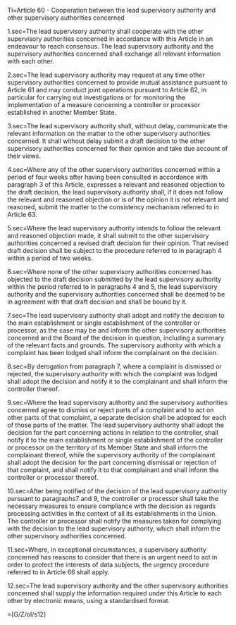 Ti=Article 60 - Cooperation between the lead supervisory authority and other supervisory authorities concerned

1.sec=The lead supervisory authority shall cooperate with the other supervisory authorities concerned in accordance with this Article in an endeavour to reach consensus. The lead supervisory authority and the supervisory authorities concerned shall exchange all relevant information with each other.

2.sec=The lead supervisory authority may request at any time other supervisory authorities concerned to provide mutual assistance pursuant to Article 61 and may conduct joint operations pursuant to Article 62, in particular for carrying out investigations or for monitoring the implementation of a measure concerning a controller or processor established in another Member State.

3.sec=The lead supervisory authority shall, without delay, communicate the relevant information on the matter to the other supervisory authorities concerned. It shall without delay submit a draft decision to the other supervisory authorities concerned for their opinion and take due account of their views.

4.sec=Where any of the other supervisory authorities concerned within a period of four weeks after having been consulted in accordance with paragraph 3 of this Article, expresses a relevant and reasoned objection to the draft decision, the lead supervisory authority shall, if it does not follow the relevant and reasoned objection or is of the opinion it is not relevant and reasoned, submit the matter to the consistency mechanism referred to in Article 63.

5.sec=Where the lead supervisory authority intends to follow the relevant and reasoned objection made, it shall submit to the other supervisory authorities concerned a revised draft decision for their opinion. That revised draft decision shall be subject to the procedure referred to in paragraph 4 within a period of two weeks.

6.sec=Where none of the other supervisory authorities concerned has objected to the draft decision submitted by the lead supervisory authority within the period referred to in paragraphs 4 and 5, the lead supervisory authority and the supervisory authorities concerned shall be deemed to be in agreement with that draft decision and shall be bound by it.

7.sec=The lead supervisory authority shall adopt and notify the decision to the main establishment or single establishment of the controller or processor, as the case may be and inform the other supervisory authorities concerned and the Board of the decision in question, including a summary of the relevant facts and grounds. The supervisory authority with which a complaint has been lodged shall inform the complainant on the decision.

8.sec=By derogation from paragraph 7, where a complaint is dismissed or rejected, the supervisory authority with which the complaint was lodged shall adopt the decision and notify it to the complainant and shall inform the controller thereof.

9.sec=Where the lead supervisory authority and the supervisory authorities concerned agree to dismiss or reject parts of a complaint and to act on other parts of that complaint, a separate decision shall be adopted for each of those parts of the matter. The lead supervisory authority shall adopt the decision for the part concerning actions in relation to the controller, shall notify it to the main establishment or single establishment of the controller or processor on the territory of its Member State and shall inform the complainant thereof, while the supervisory authority of the complainant shall adopt the decision for the part concerning dismissal or rejection of that complaint, and shall notify it to that complainant and shall inform the controller or processor thereof.

10.sec=After being notified of the decision of the lead supervisory authority pursuant to paragraphs7 and 9, the controller or processor shall take the necessary measures to ensure compliance with the decision as regards processing activities in the context of all its establishments in the Union. The controller or processor shall notify the measures taken for complying with the decision to the lead supervisory authority, which shall inform the other supervisory authorities concerned.

11.sec=Where, in exceptional circumstances, a supervisory authority concerned has reasons to consider that there is an urgent need to act in order to protect the interests of data subjects, the urgency procedure referred to in Article 66 shall apply.

12.sec=The lead supervisory authority and the other supervisory authorities concerned shall supply the information required under this Article to each other by electronic means, using a standardised format.

=[G/Z/ol/s12]

